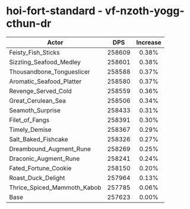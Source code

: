 # hoi-fort-standard - vf-nzoth-yogg-cthun-dr
| Actor | DPS | Increase |
|---|:---:|:---:|
|Feisty_Fish_Sticks|258609|0.38%|
|Sizzling_Seafood_Medley|258601|0.38%|
|Thousandbone_Tongueslicer|258588|0.37%|
|Aromatic_Seafood_Platter|258580|0.37%|
|Revenge_Served_Cold|258559|0.36%|
|Great_Cerulean_Sea|258506|0.34%|
|Seamoth_Surprise|258433|0.31%|
|Filet_of_Fangs|258391|0.30%|
|Timely_Demise|258367|0.29%|
|Salt_Baked_Fishcake|258326|0.27%|
|Dreambound_Augment_Rune|258269|0.25%|
|Draconic_Augment_Rune|258241|0.24%|
|Fated_Fortune_Cookie|258150|0.20%|
|Roast_Duck_Delight|257964|0.13%|
|Thrice_Spiced_Mammoth_Kabob|257785|0.06%|
|Base|257623|0.00%|
